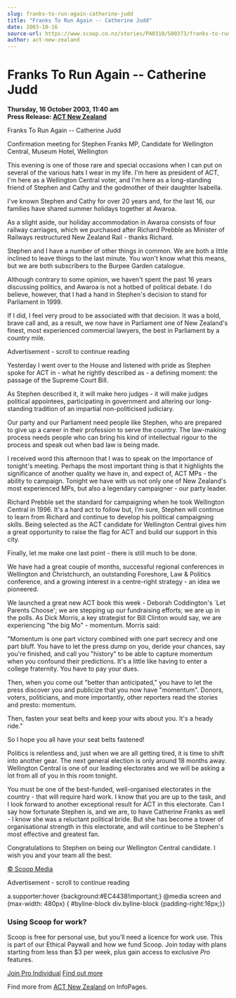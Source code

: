 ```yaml
---
slug: franks-to-run-again-catherine-judd
title: "Franks To Run Again -- Catherine Judd"
date: 2003-10-16
source-url: https://www.scoop.co.nz/stories/PA0310/S00373/franks-to-run-again-catherine-judd.htm
author: act-new-zealand
---
```

Franks To Run Again -- Catherine Judd
=====================================

**Thursday, 16 October 2003, 11:40 am**  
**Press Release: [ACT New Zealand](https://info.scoop.co.nz/ACT_New_Zealand)**

  
Franks To Run Again -- Catherine Judd

Confirmation meeting for Stephen Franks MP, Candidate for Wellington Central, Museum Hotel, Wellington

This evening is one of those rare and special occasions when I can put on several of the various hats I wear in my life. I'm here as president of ACT, I'm here as a Wellington Central voter, and I'm here as a long-standing friend of Stephen and Cathy and the godmother of their daughter Isabella.

I've known Stephen and Cathy for over 20 years and, for the last 16, our families have shared summer holidays together at Awaroa.

As a slight aside, our holiday accommodation in Awaroa consists of four railway carriages, which we purchased after Richard Prebble as Minister of Railways restructured New Zealand Rail - thanks Richard.

Stephen and I have a number of other things in common. We are both a little inclined to leave things to the last minute. You won't know what this means, but we are both subscribers to the Burpee Garden catalogue.

Although contrary to some opinion, we haven't spent the past 16 years discussing politics, and Awaroa is not a hotbed of political debate. I do believe, however, that I had a hand in Stephen's decision to stand for Parliament in 1999.

If I did, I feel very proud to be associated with that decision. It was a bold, brave call and, as a result, we now have in Parliament one of New Zealand's finest, most experienced commercial lawyers, the best in Parliament by a country mile.

Advertisement - scroll to continue reading





Yesterday I went over to the House and listened with pride as Stephen spoke for ACT in - what he rightly described as - a defining moment: the passage of the Supreme Court Bill.

As Stephen described it, it will make hero judges - it will make judges political appointees, participating in government and altering our long-standing tradition of an impartial non-politicised judiciary.

Our party and our Parliament need people like Stephen, who are prepared to give up a career in their profession to serve the country. The law-making process needs people who can bring his kind of intellectual rigour to the process and speak out when bad law is being made.

I received word this afternoon that I was to speak on the importance of tonight's meeting. Perhaps the most important thing is that it highlights the significance of another quality we have in, and expect of, ACT MPs - the ability to campaign. Tonight we have with us not only one of New Zealand's most experienced MPs, but also a legendary campaigner - our party leader.

Richard Prebble set the standard for campaigning when he took Wellington Central in 1996. It's a hard act to follow but, I'm sure, Stephen will continue to learn from Richard and continue to develop his political campaigning skills. Being selected as the ACT candidate for Wellington Central gives him a great opportunity to raise the flag for ACT and build our support in this city.

Finally, let me make one last point - there is still much to be done.

We have had a great couple of months, successful regional conferences in Wellington and Christchurch, an outstanding Foreshore, Law & Politics conference, and a growing interest in a centre-right strategy - an idea we pioneered.

We launched a great new ACT book this week - Deborah Coddington's \`Let Parents Choose'; we are stepping up our fundraising efforts; we are up in the polls. As Dick Morris, a key strategist for Bill Clinton would say, we are experiencing "the big Mo" - momentum. Morris said:

"Momentum is one part victory combined with one part secrecy and one part bluff. You have to let the press dump on you, deride your chances, say you're finished, and call you "history" to be able to capture momentum when you confound their predictions. It's a little like having to enter a college fraternity. You have to pay your dues.

Then, when you come out "better than anticipated," you have to let the press discover you and publicize that you now have "momentum". Donors, voters, politicians, and more importantly, other reporters read the stories and presto: momentum.

Then, fasten your seat belts and keep your wits about you. It's a heady ride."

So I hope you all have your seat belts fastened!

Politics is relentless and, just when we are all getting tired, it is time to shift into another gear. The next general election is only around 18 months away. Wellington Central is one of our leading electorates and we will be asking a lot from all of you in this room tonight.

You must be one of the best-funded, well-organised electorates in the country - that will require hard work. I know that you are up to the task, and I look forward to another exceptional result for ACT in this electorate. Can I say how fortunate Stephen is, and we are, to have Catherine Franks as well - I know she was a reluctant political bride. But she has become a tower of organisational strength in this electorate, and will continue to be Stephen's most effective and greatest fan.

Congratulations to Stephen on being our Wellington Central candidate. I wish you and your team all the best.  

[© Scoop Media](http://www.scoop.co.nz/about/terms.html)  

Advertisement - scroll to continue reading



a.supporter:hover {background:#EC4438!important;} @media screen and (max-width: 480px) { #byline-block div.byline-block {padding-right:16px;}}

### Using Scoop for work?

Scoop is free for personal use, but you’ll need a licence for work use. This is part of our Ethical Paywall and how we fund Scoop. Join today with plans starting from less than $3 per week, plus gain access to exclusive _Pro_ features.  
  
[Join Pro Individual](https://pro.scoop.co.nz/Individual/?from=ProIn24) [Find out more](https://pro.scoop.co.nz/using-scoop-for-work/?from=ProIn24)

Find more from [ACT New Zealand](https://info.scoop.co.nz/ACT_New_Zealand) on InfoPages.